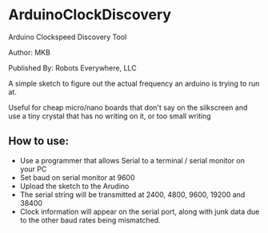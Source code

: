 # ArduinoClockDiscovery
Arduino Clockspeed Discovery Tool

Author: MKB

Published By: Robots Everywhere, LLC

A simple sketch to figure out the actual frequency an arduino is trying to run at.

Useful for cheap micro/nano boards that don't say on the silkscreen and use a tiny crystal that has no writing on it, or too small writing

## How to use:

* Use a programmer that allows Serial to a terminal / serial monitor on your PC
* Set baud on serial monitor at 9600
* Upload the sketch to the Arudino
* The serial string will be transmitted at 2400, 4800, 9600, 19200 and 38400
* Clock information will appear on the serial port, along with junk data due to the other baud rates being mismatched.
